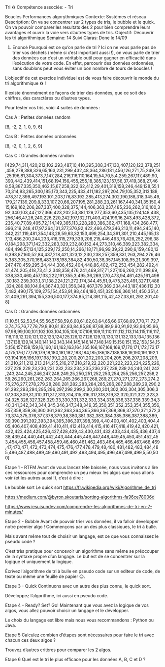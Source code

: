 Tri ♻️
Compétence associée: - Tri

Boucles
Performances algorythmiques Contexte: Systèmes et réseau Description: On va se concentrer sur 2 types de tris, le bubble et le quick. On va pouvoir comparer les resultats des 2 pour bien comprendre leurs avantages et ouvrir la voie vers d’autres types de tris. Objectif: Découvrir les tri algorithmique Semaine: 14 Suivi Claras: Done le 14/09
1. Enoncé
Pourquoi est ce qu’on parle de tri ? Ici on ne vous parle pas de trier vos déchets (même si c’est important aussi !), on vous parle de trier des données car c’est un véritable outil pour gagner en efficacité dans l’exécution de votre code. En effet, parcourir des données ordonnées, sans doublons peut vous éviter un bon nombre de tours de boucles !

L’objectif de cet exercice individuel est de vous faire découvrir le monde du tri algorithmique ♻️ !

Il existe énormément de façons de trier des données, que ce soit des chiffres, des caractères ou d’autres types.

Pour tester vos tris, voici 4 suites de données :

Cas A : Petites données random

[8, -2, 2, 1, 0, 9, 6]

Cas B : Petites données ordonnées

[8, -2, 0, 1, 2, 6, 9]

Cas C : Grandes données random

[429,74,311,420,212,102,293,487,10,410,395,308,347,130,407,120,122,378,251,458,278,388,326,65,163,231,299,432,48,364,286,181,456,126,271,75,249,78,25,196,81,304,373,7,147,284,216,116,110,164,19,54,70,5,4,259,267,117,489,90,390,442,439,414,151,68,194,156,455,255,18,385,123,157,56,37,419,368,27,468,58,387,335,350,462,15,67,258,322,62,412,29,401,319,158,246,449,128,55,170,314,93,265,300,185,173,343,225,433,411,182,297,204,79,105,352,313,189,478,312,399,497,193,101,203,176,83,192,285,413,274,302,190,188,318,345,49,179,217,139,209,8,333,107,20,66,207,195,281,288,23,261,167,440,341,35,150,415,169,162,206,287,337,400,328,375,144,406,363,237,485,236,262,316,100,392,340,103,447,127,366,423,202,53,381,129,277,353,60,435,135,124,148,438,256,146,47,26,240,226,220,242,197,132,111,403,424,199,16,243,493,428,372,235,40,77,89,405,72,114,149,365,113,228,280,386,362,471,168,434,268,477,396,219,248,417,97,264,131,377,376,92,422,466,479,346,213,11,494,245,140,342,221,119,481,354,143,28,59,63,32,153,499,254,34,361,301,210,445,165,137,13,486,200,244,233,416,315,279,339,208,215,446,463,76,426,252,296,380,184,298,371,142,332,283,329,232,80,152,44,273,310,46,389,223,382,334,484,496,57,134,125,229,172,250,14,266,118,171,96,99,39,22,290,6,159,480,136,393,87,160,52,84,437,218,421,323,12,230,238,257,359,331,263,294,276,465,383,305,370,166,483,178,198,384,82,430,50,38,357,145,108,95,21,309,397,247,470,459,295,24,444,306,452,404,448,86,402,472,253,454,282,492,441,474,205,418,73,41,2,348,358,476,241,469,317,71,227,106,260,211,398,69,338,330,460,457,133,222,191,355,3,495,36,269,270,473,94,461,425,161,498,30,183,239,303,1,31,138,224,121,272,174,344,45,51,9,475,325,491,327,17,488,324,289,88,104,64,367,43,321,356,349,467,379,369,234,443,187,436,112,307,482,490,175,109,275,154,453,91,98,464,180,451,320,186,360,141,450,351,431,409,291,394,155,336,500,177,374,85,214,391,115,42,427,33,61,292,201,408]

Cas D : Grandes données ordonnées

[1,10,51,52,53,54,55,56,57,58,59,6,60,61,62,63,64,65,66,67,68,69,7,70,71,72,73,74,75,76,77,78,79,8,80,81,82,83,84,85,86,87,88,89,9,90,91,92,93,94,95,96,97,98,99,100,101,102,103,104,105,106,107,108,109,11,110,111,112,113,114,115,116,117,118,119,12,120,121,122,123,124,125,126,127,128,129,13,130,131,132,133,134,135,136,137,138,139,14,140,141,142,143,144,145,146,147,148,149,15,150,151,152,153,154,155,156,157,158,159,16,160,161,162,163,164,165,166,167,168,169,17,170,171,172,173,174,175,176,177,178,179,18,180,181,182,183,184,185,186,187,188,189,19,190,191,192,193,194,195,196,197,198,199,2,20,200,201,202,203,204,205,206,207,208,209,21,210,211,212,213,214,215,216,217,218,219,22,220,221,222,223,224,225,226,227,228,229,23,230,231,232,233,234,235,236,237,238,239,24,240,241,242,243,244,245,246,247,248,249,25,250,251,252,253,254,255,256,257,258,259,26,260,261,262,263,264,265,266,267,268,269,27,270,271,272,273,274,275,276,277,278,279,28,280,281,282,283,284,285,286,287,288,289,29,290,291,292,293,294,295,296,297,298,299,3,30,300,301,302,303,304,305,306,307,308,309,31,310,311,312,313,314,315,316,317,318,319,32,320,321,322,323,324,325,326,327,328,329,33,330,331,332,333,334,335,336,337,338,339,34,340,341,342,343,344,345,346,347,348,349,35,350,351,352,353,354,355,356,357,358,359,36,360,361,362,363,364,365,366,367,368,369,37,370,371,372,373,374,375,376,377,378,379,38,380,381,382,383,384,385,386,387,388,389,39,390,391,392,393,394,395,396,397,398,399,4,40,400,401,402,403,404,405,406,407,408,409,41,410,411,412,413,414,415,416,417,418,419,42,420,421,422,423,424,425,426,427,428,429,43,430,431,432,433,434,435,436,437,438,439,44,440,441,442,443,444,445,446,447,448,449,45,450,451,452,453,454,455,456,457,458,459,46,460,461,462,463,464,465,466,467,468,469,47,470,471,472,473,474,475,476,477,478,479,48,480,481,482,483,484,485,486,487,488,489,49,490,491,492,493,494,495,496,497,498,499,5,50,500]

Etape 1 - RTFM
Avant de vous lancez tête baissée, nous vous invitons à lire ces ressources pour comprendre un peu mieux les algos que nous allons voir (et les autres aussi !), c’est à dire :

Le bubble sort
Le quick sort
https://fr.wikipedia.org/wiki/Algorithme_de_tri

https://medium.com/@byron.skoutaris/sorting-algorithms-fa96ce78006d

https://www.jesuisundev.com/comprendre-les-algorithmes-de-tri-en-7-minutes/

Etape 2 - Bubble
Avant de pouvoir trier vos données, il va falloir developper notre premier algo ! Commençons par un des plus classiques, le tri à bulle.

Mais avant même tout de choisir un langage, est ce que vous connaissez le pseudo code ?

C’est très pratique pour concevoir un algorithme sans même se préoccuper de la syntaxe propre d’un langage. Le but est de se concentrer sur la logique et uniquement la logique.

Écrivez l’algorithme de tri à bulle en pseudo code sur un editeur de code, de texte ou même une feuille de papier 😉.

Etape 3 - Quick
Continuons avec un autre des plus connu, le quick sort.

Développez l’algorithme, ici aussi en pseudo code.

Etape 4 - Ready? Set? Go!
Maintenant que vous avez la logique de vos algos, vous allez pouvoir choisir un langage et le développer.

Le choix du langage est libre mais nous vous recommandons : Python ou Java.

Etape 5
Calculez combien d’étapes sont nécessaires pour faire le tri avec chacun ces deux algos ?

Trouvez d’autres critères pour comparer les 2 algos.

Etape 6
Quel est le tri le plus efficace pour les données A, B, C et D ?